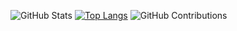 ![GitHub Stats](https://github-readme-stats.vercel.app/api?username=AzFyXi)
[![Top Langs](https://github-readme-stats.vercel.app/api/top-langs/?username=AzFyXi&layout=compact)](https://github.com/anuraghazra/github-readme-stats)
![GitHub Contributions](https://github-readme-streak-stats.herokuapp.com/?user=AzFyXi&theme=dracula)

